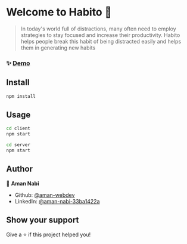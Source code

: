 # Welcome to Habito 👋

> In today's world full of distractions, many often need to employ strategies to stay focused and increase their productivity. Habito helps people break this habit of being distracted easily and helps them in generating new habits

### ✨ [Demo](https://pomohabit.vercel.app/)

## Install

```sh
npm install
```

## Usage

```sh
cd client
npm start

cd server
npm start
```

## Author

👤 **Aman Nabi**

- Github: [@aman-webdev](https://github.com/aman-webdev)
- LinkedIn: [@aman-nabi-33ba1422a](https://linkedin.com/in/aman-nabi-33ba1422a)

## Show your support

Give a ⭐️ if this project helped you!
